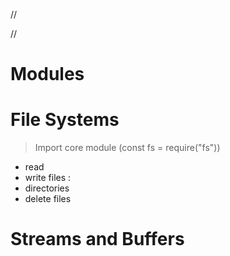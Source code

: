 //

//

# Modules

# File Systems
> Import core module (const fs = require("fs"))
 - read 
 - write files :
 - directories
 - delete files

 # Streams and Buffers
 
